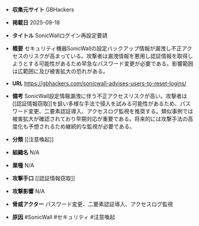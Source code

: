 - **収集元サイト**
GBHackers

- **掲載日**
2025-09-18

- **タイトル**
SonicWallログイン再設定要請

- **概要**
セキュリティ機器SonicWallの設定バックアップ情報が漏洩し不正アクセスのリスクが高まっている。攻撃者は漏洩情報を悪用し認証情報を取得しようとする可能性があるため早急なパスワード変更が必要である。影響範囲は広範囲に及び被害拡大の恐れがある。

- **URL**
https://gbhackers.com/sonicwall-advises-users-to-reset-logins/

- **備考**
SonicWall設定情報漏洩に伴う不正アクセスリスクが高い。攻撃者は[[認証情報窃取]]を狙い多様な手法で侵入を試みる可能性があるため、パスワード変更、二要素認証導入、アクセスログ監視を推奨する。類似事例では被害拡大が確認されており早期対応が重要である。将来的には攻撃手法の高度化も予想されるため継続的な監視が必要である。

- **分類**
[[注意喚起]]

- **組織名**
N/A

- **業種**
N/A

- **攻撃手口**
[[認証情報窃取]]

- **攻撃影響**
N/A

- **脅威アクター**
パスワード変更、二要素認証導入、アクセスログ監視

- **原因**
#SonicWall #セキュリティ #注意喚起
